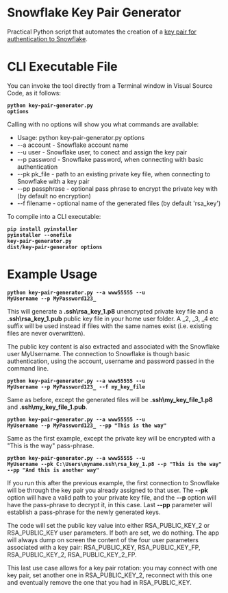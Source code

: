 Snowflake Key Pair Generator
============================

Practical Python script that automates the creation of a [key pair for authentication to Snowflake](https://docs.snowflake.com/en/user-guide/key-pair-auth.html).

# CLI Executable File

You can invoke the tool directly from a Terminal window in Visual Source Code, as it follows:

**<code>python key-pair-generator.py options</code>**  

Calling with no options will show you what commands are available:

* Usage: python key-pair-generator.py options  
* --a account        - Snowflake account name  
* --u user           - Snowflake user, to conect and assign the key pair  
* --p password       - Snowflake password, when connecting with basic authentication  
* --pk pk_file       - path to an existing private key file, when connecting to Snowflake with a key pair  
* --pp passphrase    - optional pass phrase to encrypt the private key with (by default no encryption)  
* --f filename       - optional name of the generated files (by default 'rsa_key')  

To compile into a CLI executable:

**<code>pip install pyinstaller</code>**  
**<code>pyinstaller --onefile key-pair-generator.py</code>**  
**<code>dist/key-pair-generator options</code>**  

# Example Usage

**<code>python key-pair-generator.py --a www55555 --u MyUsername --p MyPassword123_</code>**

This will generate a **.ssh\rsa_key_1.p8** unencrypted private key file and a **.ssh\rsa_key_1.pub** public key file in your home user folder. A _2, _3, _4 etc suffix will be used instead if files with the same names exist (i.e. existing files are never overwritten).

The public key content is also extracted and associated with the Snowflake user MyUsername. The connection to Snowflake is though basic authentication, using the account, username and password passed in the command line.

**<code>python key-pair-generator.py --a www55555 --u MyUsername --p MyPassword123_ --f my_key_file</code>**

Same as before, except the generated files will be **.ssh\my_key_file_1.p8** and **.ssh\my_key_file_1.pub**.

**<code>python key-pair-generator.py --a www55555 --u MyUsername --p MyPassword123_ --pp "This is the way"</code>**

Same as the first example, except the private key will be encrypted with a "This is the way" pass-phrase.

**<code>python key-pair-generator.py --a www55555 --u MyUsername --pk C:\Users\myname\.ssh\rsa_key_1.p8 --p "This is the way" --pp "And this is another way"</code>**

If you run this after the previous example, the first connection to Snowflake will be through the key pair you already assigned to that user. The **--pk** option will have a valid path to your private key file, and the **--p** option will have the pass-phrase to decrypt it, in this case. Last **--pp** parameter will establish a pass-phrase for the newly generated keys.

The code will set the public key value into either RSA_PUBLIC_KEY_2 or RSA_PUBLIC_KEY user parameters. If both are set, we do nothing. The app will always dump on screen the content of the four user parameters associated with a key pair: RSA_PUBLIC_KEY, RSA_PUBLIC_KEY_FP, RSA_PUBLIC_KEY_2, RSA_PUBLIC_KEY_2_FP.

This last use case allows for a key pair rotation: you may connect with one key pair, set another one in RSA_PUBLIC_KEY_2, reconnect with this one and eventually remove the one that you had in RSA_PUBLIC_KEY.
